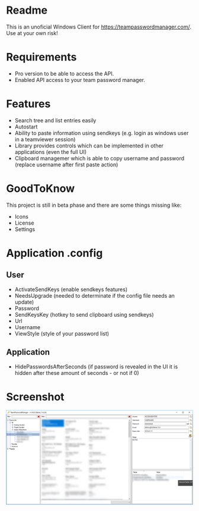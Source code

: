 # Readme
This is an unoficial Windows Client for https://teampasswordmanager.com/.
Use at your own risk!

# Requirements
* Pro version to be able to access the API.
* Enabled API access to your team password manager.

# Features
* Search tree and list entries easily
* Autostart
* Ability to paste information using sendkeys (e.g. login as windows user in a teamviewer session)
* Library provides controls which can be implemented in other applications (even the full UI)
* Clipboard managemer which is able to copy username and password (replace username after first paste action)

# GoodToKnow
This project is still in beta phase and there are some things missing like:
* Icons
* License
* Settings

# Application .config
## User
* ActivateSendKeys (enable sendkeys features)
* NeedsUpgrade (needed to determinate if the config file needs an update)
* Password
* SendKeysKey (hotkey to send clipboard using sendkeys)
* Url
* Username
* ViewStyle (style of your password list)
## Application
* HidePasswordsAfterSeconds (if password is revealed in the UI it is hidden after these amount of seconds - or not if 0)

# Screenshot
![](https://raw.githubusercontent.com/MyUncleSam/TeamPasswordManager.Viewer/master/Screenshot1.png)
